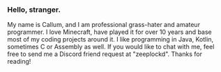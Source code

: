 ### Hello, stranger.

My name is Callum, and I am professional grass-hater and amateur programmer. I love Minecraft, have played it for over 10 years and base most of my coding projects around it. I like programming in Java, Kotlin, sometimes C or Assembly as well. If you would like to chat with me, feel free to send me a Discord friend request at "zeeplockd". Thanks for reading!
